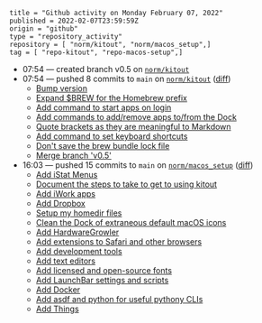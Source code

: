 ```
title = "Github activity on Monday February 07, 2022"
published = 2022-02-07T23:59:59Z
origin = "github"
type = "repository_activity"
repository = [ "norm/kitout", "norm/macos_setup",]
tag = [ "repo-kitout", "repo-macos-setup",]
```

* 07:54 — created branch v0.5 on [`norm/kitout`](https://github.com/norm/kitout)
* 07:54 — pushed 8 commits to `main` on [`norm/kitout`](https://github.com/norm/kitout) ([diff](https://github.com/norm/kitout/compare/b01f48f4f2f4a22c7b6927cafc3bbc2ff5ab2fc5..72804646c306715855a6cb7432104bcf39340ff2))
  * [Bump version](https://github.com/norm/kitout/commit/22876d77de6e6e3c41aeee8bd603d5b03d6235e9)
  * [Expand $BREW for the Homebrew prefix](https://github.com/norm/kitout/commit/e456985f4dbb10e6c86ea4bf89f8f5f1ab78f2e2)
  * [Add command to start apps on login](https://github.com/norm/kitout/commit/2e65c8f7c68f7aeb33cd3d64f26751f322b89d39)
  * [Add commands to add/remove apps to/from the Dock](https://github.com/norm/kitout/commit/7c44a949b7e9639631b75175e09eecc1f589b23a)
  * [Quote brackets as they are meaningful to Markdown](https://github.com/norm/kitout/commit/3d40a02d1d98538f704baa5d08f422ceb51d80c5)
  * [Add command to set keyboard shortcuts](https://github.com/norm/kitout/commit/871877debf0a5a85c034cf057aa1eab96a52ada3)
  * [Don't save the brew bundle lock file](https://github.com/norm/kitout/commit/c149ba978bf3ff6f5cfc9258a4d6a57c98175cfd)
  * [Merge branch 'v0.5'](https://github.com/norm/kitout/commit/72804646c306715855a6cb7432104bcf39340ff2)
* 16:03 — pushed 15 commits to `main` on [`norm/macos_setup`](https://github.com/norm/macos_setup) ([diff](https://github.com/norm/macos_setup/compare/9d186367813847cb1086768794638ef360102092..715ead570bfb34cbfb115eeaf433b9714988291f))
  * [Add iStat Menus](https://github.com/norm/macos_setup/commit/be59afd783c3ea23c9bc9366ba17bcc776768552)
  * [Document the steps to take to get to using kitout](https://github.com/norm/macos_setup/commit/aa24df209a177b8f59719c2d9bc56e20c0101491)
  * [Add iWork apps](https://github.com/norm/macos_setup/commit/eb7e8accf5be33e1b652563fd3abf464e2007491)
  * [Add Dropbox](https://github.com/norm/macos_setup/commit/b1a0ac8989c17bec8a33ac9440432f06e5739ef5)
  * [Setup my homedir files](https://github.com/norm/macos_setup/commit/a401f3a182e715484ce460398b160415b2181599)
  * [Clean the Dock of extraneous default macOS icons](https://github.com/norm/macos_setup/commit/32fd365f09415332b5c7741c0b8b2ef1a951cea8)
  * [Add HardwareGrowler](https://github.com/norm/macos_setup/commit/fd5e419998bb86bb5fd19f39b19be2a0e2fa5644)
  * [Add extensions to Safari and other browsers](https://github.com/norm/macos_setup/commit/6175777b130bceb573d339cd49615e37b1cf07b8)
  * [Add development tools](https://github.com/norm/macos_setup/commit/a0d988f3ed63a83b317cd80ba1463066bfd81ee2)
  * [Add text editors](https://github.com/norm/macos_setup/commit/281edb926448a75ebc0d934852946876e43c9b3c)
  * [Add licensed and open-source fonts](https://github.com/norm/macos_setup/commit/226df5ed476c3933c9d7a2a63e33c919ccc04f8f)
  * [Add LaunchBar settings and scripts](https://github.com/norm/macos_setup/commit/651e45bf093d7b654a3e502527380e6c42613288)
  * [Add Docker](https://github.com/norm/macos_setup/commit/9bd6bd5ca1518d3176dd2ec622fc50f9f9973ea3)
  * [Add asdf and python for useful pythony CLIs](https://github.com/norm/macos_setup/commit/67a96b4c91b97d0f3138dc5c9800283c19b58268)
  * [Add Things](https://github.com/norm/macos_setup/commit/715ead570bfb34cbfb115eeaf433b9714988291f)
